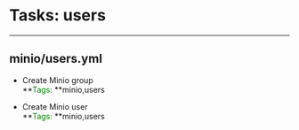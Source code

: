 



# Tasks: users
  
---  

## minio/users.yml


* Create Minio group  
**<font color="green">Tags: </font>**minio,users

* Create Minio user  
**<font color="green">Tags: </font>**minio,users